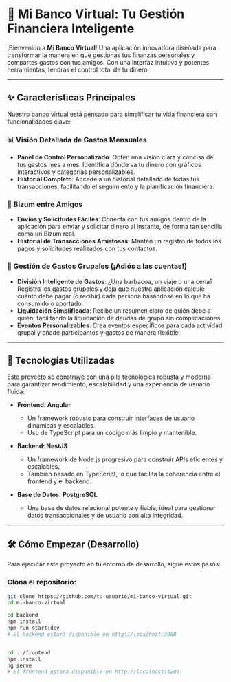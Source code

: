 # 🏦 Mi Banco Virtual: Tu Gestión Financiera Inteligente

¡Bienvenido a **Mi Banco Virtual**! Una aplicación innovadora diseñada para transformar la manera en que gestionas tus finanzas personales y compartes gastos con tus amigos. Con una interfaz intuitiva y potentes herramientas, tendrás el control total de tu dinero.

---

## ✨ Características Principales

Nuestro banco virtual está pensado para simplificar tu vida financiera con funcionalidades clave:

### 📊 Visión Detallada de Gastos Mensuales

- **Panel de Control Personalizado**: Obtén una visión clara y concisa de tus gastos mes a mes. Identifica dónde va tu dinero con gráficos interactivos y categorías personalizables.
- **Historial Completo**: Accede a un historial detallado de todas tus transacciones, facilitando el seguimiento y la planificación financiera.

### 💸 Bizum entre Amigos

- **Envíos y Solicitudes Fáciles**: Conecta con tus amigos dentro de la aplicación para enviar y solicitar dinero al instante, de forma tan sencilla como un Bizum real.
- **Historial de Transacciones Amistosas**: Mantén un registro de todos los pagos y solicitudes realizados con tus contactos.

### 🤝 Gestión de Gastos Grupales (¡Adiós a las cuentas!)

- **División Inteligente de Gastos**: ¿Una barbacoa, un viaje o una cena? Registra los gastos grupales y deja que nuestra aplicación calcule cuánto debe pagar (o recibir) cada persona basándose en lo que ha consumido o aportado.
- **Liquidación Simplificada**: Recibe un resumen claro de quién debe a quién, facilitando la liquidación de deudas de grupo sin complicaciones.
- **Eventos Personalizables**: Crea eventos específicos para cada actividad grupal y añade participantes y gastos de manera flexible.

---

## 🚀 Tecnologías Utilizadas

Este proyecto se construye con una pila tecnológica robusta y moderna para garantizar rendimiento, escalabilidad y una experiencia de usuario fluida:

- **Frontend: Angular**
  - Un framework robusto para construir interfaces de usuario dinámicas y escalables.
  - Uso de TypeScript para un código más limpio y mantenible.

- **Backend: NestJS**
  - Un framework de Node.js progresivo para construir APIs eficientes y escalables.
  - También basado en TypeScript, lo que facilita la coherencia entre el frontend y el backend.

- **Base de Datos: PostgreSQL**
  - Una base de datos relacional potente y fiable, ideal para gestionar datos transaccionales y de usuario con alta integridad.

---

## 🛠️ Cómo Empezar (Desarrollo)

Para ejecutar este proyecto en tu entorno de desarrollo, sigue estos pasos:

### Clona el repositorio:

```bash
git clone https://github.com/tu-usuario/mi-banco-virtual.git
cd mi-banco-virtual

cd backend
npm install
npm run start:dev
# El backend estará disponible en http://localhost:3000


cd ../frontend
npm install
ng serve
# El frontend estará disponible en http://localhost:4200
